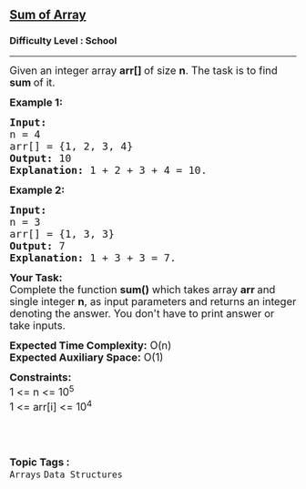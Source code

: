<h2><a href="https://www.geeksforgeeks.org/problems/sum-of-array2326/1?page=1&difficulty=School&sortBy=submissions">Sum of Array</a></h2><h3>Difficulty Level : School</h3><hr><div class="problems_problem_content__Xm_eO" style="user-select: auto;"><p style="user-select: auto;"><span style="font-size: 18px; user-select: auto;">Given an integer array <strong style="user-select: auto;">arr[] </strong>of size <strong style="user-select: auto;">n</strong>. The task is to find <strong style="user-select: auto;">sum </strong>of it.</span></p>
<p style="user-select: auto;"><span style="font-size: 18px; user-select: auto;"><strong style="user-select: auto;">Example 1:</strong></span></p>
<pre style="user-select: auto;"><span style="font-size: 18px; user-select: auto;"><strong style="user-select: auto;">Input:
</strong>n = 4
arr[] = {1, 2, 3, 4}
<strong style="user-select: auto;">Output:</strong> 10
<strong style="user-select: auto;">Explanation:</strong> 1 + 2 + 3 + 4 = 10.
</span></pre>
<p style="user-select: auto;"><span style="font-size: 18px; user-select: auto;"><strong style="user-select: auto;">Example 2:</strong></span></p>
<pre style="user-select: auto;"><span style="font-size: 18px; user-select: auto;"><strong style="user-select: auto;">Input:
</strong>n = 3
arr[] = {1, 3, 3}
<strong style="user-select: auto;">Output:</strong> 7
<strong style="user-select: auto;">Explanation:</strong>&nbsp;1 + 3 + 3 = 7.
</span></pre>
<p style="user-select: auto;"><span style="font-size: 18px; user-select: auto;"><strong style="user-select: auto;">Your Task:</strong><br style="user-select: auto;">Complete the function <strong style="user-select: auto;">sum()</strong>&nbsp;which takes&nbsp;array&nbsp;<strong style="user-select: auto;">arr&nbsp;</strong>and single&nbsp;integer&nbsp;<strong style="user-select: auto;">n</strong>, as input parameters and returns an integer denoting the answer. You don't have to print answer or take inputs.</span></p>
<p style="user-select: auto;"><span style="font-size: 18px; user-select: auto;"><strong style="user-select: auto;">Expected Time Complexity:</strong> O(n)<br style="user-select: auto;"><strong style="user-select: auto;">Expected Auxiliary Space:</strong>&nbsp;O(1)</span></p>
<p style="user-select: auto;"><span style="font-size: 18px; user-select: auto;"><strong style="user-select: auto;">Constraints:</strong><br style="user-select: auto;">1 &lt;= n &lt;= 10<sup style="user-select: auto;">5</sup><br style="user-select: auto;">1 &lt;= arr[i] &lt;= 10<sup style="user-select: auto;">4</sup></span></p>
<p style="user-select: auto;">&nbsp;</p></div><br><p><span style=font-size:18px><strong>Topic Tags : </strong><br><code>Arrays</code>&nbsp;<code>Data Structures</code>&nbsp;